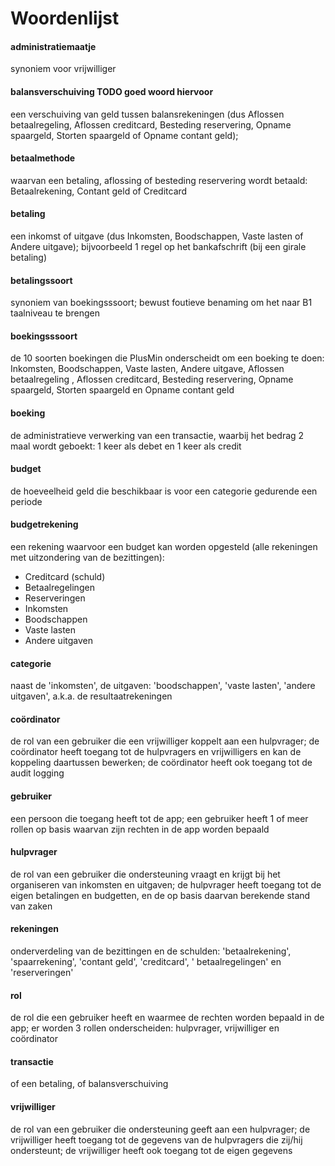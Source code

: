 ﻿# Woordenlijst

#### administratiemaatje

synoniem voor vrijwilliger

#### balansverschuiving TODO goed woord hiervoor

een verschuiving van geld tussen balansrekeningen (dus Aflossen betaalregeling, Aflossen creditcard, Besteding
reservering, Opname spaargeld, Storten spaargeld of Opname contant geld); 

#### betaalmethode

waarvan een betaling, aflossing of besteding reservering wordt betaald: Betaalrekening, Contant geld of Creditcard

#### betaling

een inkomst of uitgave (dus Inkomsten, Boodschappen, Vaste lasten of Andere uitgave); bijvoorbeeld 1 regel op het
bankafschrift (bij een girale betaling)

#### betalingssoort

synoniem van boekingsssoort; bewust foutieve benaming om het naar B1 taalniveau te brengen

#### boekingsssoort

de 10 soorten boekingen die PlusMin onderscheidt om een boeking te doen: Inkomsten, Boodschappen, Vaste lasten, Andere
uitgave, Aflossen betaalregeling , Aflossen creditcard, Besteding reservering, Opname spaargeld, Storten spaargeld en
Opname contant geld

#### boeking

de administratieve verwerking van een transactie, waarbij het bedrag 2 maal wordt geboekt: 1 keer als debet en 1 keer
als credit

#### budget

de hoeveelheid geld die beschikbaar is voor een categorie gedurende een periode

#### budgetrekening

een rekening waarvoor een budget kan worden opgesteld (alle rekeningen met uitzondering van de bezittingen): 

- Creditcard (schuld)
- Betaalregelingen
- Reserveringen
- Inkomsten
- Boodschappen
- Vaste lasten
- Andere uitgaven

#### categorie

naast de 'inkomsten', de uitgaven: 'boodschappen', 'vaste lasten', 'andere uitgaven', a.k.a. de resultaatrekeningen

#### co&ouml;rdinator

de rol van een gebruiker die een vrijwilliger koppelt aan een hulpvrager; de co&ouml;rdinator heeft toegang tot de
hulpvragers en vrijwilligers en kan de koppeling daartussen bewerken; de co&ouml;rdinator heeft ook toegang tot de audit
logging

#### gebruiker

een persoon die toegang heeft tot de app; een gebruiker heeft 1 of meer rollen op basis waarvan zijn rechten in de app
worden bepaald

#### hulpvrager

de rol van een gebruiker die ondersteuning vraagt en krijgt bij het organiseren van inkomsten en uitgaven; de hulpvrager
heeft toegang tot de eigen betalingen en budgetten, en de op basis daarvan berekende stand van zaken

#### rekeningen

onderverdeling van de bezittingen en de schulden: 'betaalrekening', 'spaarrekening', 'contant geld', 'creditcard', '
betaalregelingen' en 'reserveringen'

#### rol

de rol die een gebruiker heeft en waarmee de rechten worden bepaald in de app; er worden 3 rollen onderscheiden:
hulpvrager, vrijwilliger en co&ouml;rdinator

#### transactie

of een betaling, of balansverschuiving

#### vrijwilliger

de rol van een gebruiker die ondersteuning geeft aan een hulpvrager; de vrijwilliger heeft toegang tot de gegevens van
de hulpvragers die zij/hij ondersteunt; de vrijwilliger heeft ook toegang tot de eigen gegevens 